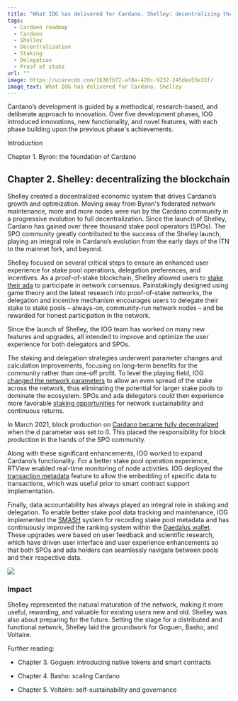 ```yaml
---
title: "What IOG has delivered for Cardano. Shelley: decentralizing the blockchain"
tags:
  - Cardano roadmap
  - Cardano
  - Shelley
  - Decentralization
  - Staking
  - Delegation
  - Proof of stake
url: ""
image: https://ucarecdn.com/1b36fb72-af8a-420c-9232-245dea55e33f/
image_text: What IOG has delivered for Cardano. Shelley
---
```


Cardano’s development is guided by a methodical, research-based, and deliberate approach to innovation. Over five development phases, IOG introduced innovations, new functionality, and novel features, with each phase building upon the previous phase's achievements.

Introduction

Chapter 1. Byron: the foundation of Cardano

## Chapter 2. Shelley: decentralizing the blockchain

Shelley created a decentralized economic system that drives Cardano’s growth and optimization. Moving away from Byron's federated network maintenance, more and more nodes were run by the Cardano community in a progressive evolution to full decentralization. Since the launch of Shelley, Cardano has gained over three thousand stake pool operators (SPOs). The SPO community greatly contributed to the success of the Shelley launch, playing an integral role in Cardano’s evolution from the early days of the ITN to the mainnet fork, and beyond.

Shelley focused on several critical steps to ensure an enhanced user experience for stake pool operations, delegation preferences, and incentives. As a proof-of-stake blockchain, Shelley allowed users to [stake their ada](https://www.essentialcardano.io/infographic/how-to-stake-your-ada) to participate in network consensus. Painstakingly designed using game theory and the latest research into proof-of-stake networks, the delegation and incentive mechanism encourages users to delegate their stake to stake pools – always-on, community-run network nodes – and be rewarded for honest participation in the network.

Since the launch of Shelley, the IOG team has worked on many new features and upgrades, all intended to improve and optimize the user experience for both delegators and SPOs.

The staking and delegation strategies underwent parameter changes and calculation improvements, focusing on long-term benefits for the community rather than one-off profit. To level the playing field, IOG [changed the network parameters](https://iohk.io/en/blog/posts/2020/11/05/parameters-and-decentralization-the-way-ahead/) to allow an even spread of the stake across the network, thus eliminating the potential for larger stake pools to dominate the ecosystem. SPOs and ada delegators could then experience more favorable [staking opportunities](https://iohk.io/en/blog/posts/2020/11/13/the-general-perspective-on-staking-in-cardano/) for network sustainability and continuous returns.

In March 2021, block production on [Cardano became fully decentralized](https://iohk.io/en/blog/posts/2021/03/31/decentralization-to-d-0-day-and-beyond/) when the d parameter was set to 0. This placed the responsibility for block production in the hands of the SPO community.

Along with these significant enhancements, IOG worked to expand Cardano’s functionality. For a better stake pool operation experience, RTView enabled real-time monitoring of node activities. IOG deployed the [transaction metadata](https://iohk.io/en/blog/posts/2020/10/29/bringing-new-value-and-utility-to-the-cardano-blockchain/) feature to allow the embedding of specific data to transactions, which was useful prior to smart contract support implementation.

Finally, data accountability has always played an integral role in staking and delegation. To enable better stake pool data tracking and maintenance, IOG implemented the [SMASH](https://iohk.io/en/blog/posts/2020/11/17/in-pools-we-trust/) system for recording stake pool metadata and has continuously improved the ranking system within the [Daedalus wallet](https://iohk.io/en/blog/posts/2021/06/16/daedalus-from-launch-to-flight-and-beyond/). These upgrades were based on user feedback and scientific research, which have driven user interface and user experience enhancements so that both SPOs and ada holders can seamlessly navigate between pools and their respective data.

![](https://ucarecdn.com/13d330a1-57f8-4a97-9811-c968fb87878e/)

### Impact

Shelley represented the natural maturation of the network, making it more useful, rewarding, and valuable for existing users new and old. Shelley was also about preparing for the future. Setting the stage for a distributed and functional network, Shelley laid the groundwork for Goguen, Basho, and Voltaire.

Further reading:

*   Chapter 3. Goguen: introducing native tokens and smart contracts
    
*   Chapter 4. Basho: scaling Cardano
    
*   Chapter 5. Voltaire: self-sustainability and governance
